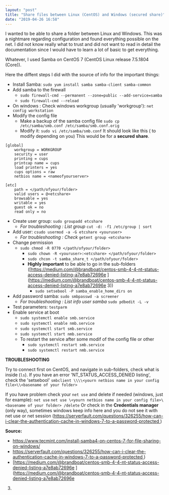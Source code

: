 ```yaml
---
layout: "post"
title: "Share files between Linux (CentOS) and Windows (secured share)"
date: "2019-04-26 16:58"
---
```


I wanted to be able to share a folder between Linux and Windows. This was a nightmare regarding configuration and found everything possible on the net. I did not know really what to trust and did not want to read in detail the documentation since I would have to learn a lot of basic to get everything.

Whatever, I used Samba on CentOS 7 (CentOS Linux release 7.5.1804 (Core)).

Here the diffent steps I did with the source of info for the important things:

- Install Samba: `sudo yum install samba samba-client samba-common`
- Add samba to the firewall
  - `sudo firewall-cmd --permanent --zone=public --add-service=samba`
  - `sudo firewall-cmd --reload`
- On windows : Check windows workgroup (usually 'workgroup'): `net config workstation`
- Modify the config file
  - Make a backup of the samba config file `sudo cp /etc/samba/smb.conf /etc/samba/smb.conf.orig`
  - Modify it: `sudo vi /etc/samba/smb.conf`
  It should look like this (<variable> to modify depending on you)
  This would be for a **secured share**.

```
[global]
	workgroup = WORKGROUP
	security = user
	printing = cups
	printcap name = cups
	load printers = yes
	cups options = raw
	netbios name = <nameofyourserver>

[etc]
	path = </path/ofyour/folder>
	valid users = @<etcshare>
	browsable = yes
	writable = yes
	guest ok = no
	read only = no
```

- Create user group: `sudo groupadd etcshare`
  - *For troubleshooting : List group* `cut -d: -f1 /etc/group | sort`
- Add user: `csudo usermod -a -G etcshare <youruser>`
  - *For troubleshooting : Check*	`getent group <etcshare>`
- Change permission
  - `sudo chmod -R 0770 </path/ofyour/folder>`
	- `sudo chown -R <youruser>:<etcshare> </path/ofyour/folder>`
	- `sudo chcon -t samba_share_t </path/ofyour/folder>`
	- **Highly important** to be able to go in the sub-folders ([https://medium.com/@brandboat/centos-smb-4-4-nt-status-access-denied-listing-a7e8ab72696e
](https://medium.com/@brandboat/centos-smb-4-4-nt-status-access-denied-listing-a7e8ab72696e
3))
		- `sudo setsebool -P samba_enable_home_dirs on`
- Add password samba:	`sudo smbpasswd -a screener`
  - *For troubleshooting : List info user samba*	`sudo pdbedit -L -v`
- Test parameters: `testparm`
- Enable service at boot
	- `sudo systemctl enable smb.service`
	- `sudo systemctl enable nmb.service`
	- `sudo systemctl start smb.service`
	- `sudo systemctl start nmb.service`
  - To restart the service after some modif	of the config file or other
  	- `sudo systemctl restart smb.service`
  	- `sudo systemctl restart nmb.service`


**TROUBLESHOOTING**

Try to connect first on CentOS, and navigate in sub-folders, check what is inside (`ls`).
If you have an error 'NT_STATUS_ACCESS_DENIED listing', check the 'setsebool'
	`smbclient \\\\<yourn netbios name in your config file>\\<basename of your folder>`

If you have problem check your `net use` and delete if needed (windows, just for example):
	`net use`
	`net use \<yourn netbios name in your config file>\<basename of your folder> /delete`
Or check in the **Credentials manager** (only way), sometimes windows keep info here and you do not see it with net use or net session ([https://serverfault.com/questions/326255/how-can-i-clear-the-authentication-cache-in-windows-7-to-a-password-protected
](https://serverfault.com/questions/326255/how-can-i-clear-the-authentication-cache-in-windows-7-to-a-password-protected))

**Source:**

- [https://www.tecmint.com/install-samba4-on-centos-7-for-file-sharing-on-windows/
](https://www.tecmint.com/install-samba4-on-centos-7-for-file-sharing-on-windows/)
- [https://serverfault.com/questions/326255/how-can-i-clear-the-authentication-cache-in-windows-7-to-a-password-protected
](https://serverfault.com/questions/326255/how-can-i-clear-the-authentication-cache-in-windows-7-to-a-password-protected))
- [https://medium.com/@brandboat/centos-smb-4-4-nt-status-access-denied-listing-a7e8ab72696e
](https://medium.com/@brandboat/centos-smb-4-4-nt-status-access-denied-listing-a7e8ab72696e
3)
